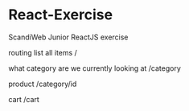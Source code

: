 # React-Exercise

ScandiWeb Junior ReactJS exercise

routing
list all items
/

what category are we currently looking at
/category

product
/category/id

cart
/cart
